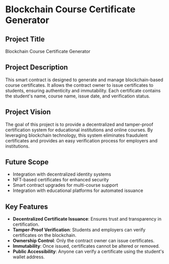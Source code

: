 # Blockchain Course Certificate Generator

## Project Title
Blockchain Course Certificate Generator

## Project Description
This smart contract is designed to generate and manage blockchain-based course certificates. It allows the contract owner to issue certificates to students, ensuring authenticity and immutability. Each certificate contains the student's name, course name, issue date, and verification status.

## Project Vision
The goal of this project is to provide a decentralized and tamper-proof certification system for educational institutions and online courses. By leveraging blockchain technology, this system eliminates fraudulent certificates and provides an easy verification process for employers and institutions.

## Future Scope
- Integration with decentralized identity systems
- NFT-based certificates for enhanced security
- Smart contract upgrades for multi-course support
- Integration with educational platforms for automated issuance

## Key Features
- **Decentralized Certificate Issuance**: Ensures trust and transparency in certification.
- **Tamper-Proof Verification**: Students and employers can verify certificates on the blockchain.
- **Ownership Control**: Only the contract owner can issue certificates.
- **Immutability**: Once issued, certificates cannot be altered or removed.
- **Public Accessibility**: Anyone can verify a certificate using the student's wallet address.

